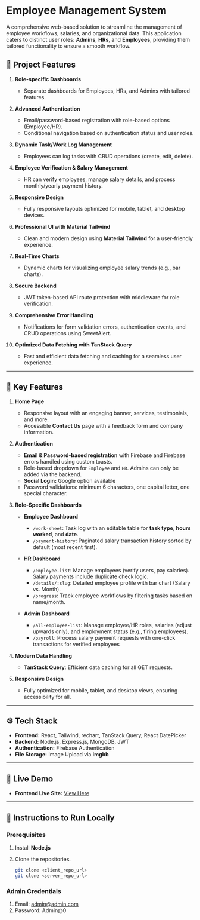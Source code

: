 # Employee Management System  

A comprehensive web-based solution to streamline the management of employee workflows, salaries, and organizational data. This application caters to distinct user roles: **Admins**, **HRs**, and **Employees**, providing them tailored functionality to ensure a smooth workflow.

## 🎯 Project Features

1. **Role-specific Dashboards**  
   - Separate dashboards for Employees, HRs, and Admins with tailored features.  

2. **Advanced Authentication**  
   - Email/password-based registration with role-based options (Employee/HR).  
   - Conditional navigation based on authentication status and user roles.  

3. **Dynamic Task/Work Log Management**  
   - Employees can log tasks with CRUD operations (create, edit, delete).  

4. **Employee Verification & Salary Management**  
   - HR can verify employees, manage salary details, and process monthly/yearly payment history.  

5. **Responsive Design**  
   - Fully responsive layouts optimized for mobile, tablet, and desktop devices.  

6. **Professional UI with Material Tailwind**  
   - Clean and modern design using **Material Tailwind** for a user-friendly experience.  

7. **Real-Time Charts**  
   - Dynamic charts for visualizing employee salary trends (e.g., bar charts).  

8. **Secure Backend**  
   - JWT token-based API route protection with middleware for role verification.  

9. **Comprehensive Error Handling**  
   - Notifications for form validation errors, authentication events, and CRUD operations using SweetAlert.

10. **Optimized Data Fetching with TanStack Query**  
    - Fast and efficient data fetching and caching for a seamless user experience.


---

## 🔑 Key Features  

1. **Home Page**  
   - Responsive layout with an engaging banner, services, testimonials, and more.
   - Accessible **Contact Us** page with a feedback form and company information.  

2. **Authentication**  
   - **Email & Password-based registration** with Firebase and Firebase errors handled using custom toasts.  
   - Role-based dropdown for `Employee` and `HR`. Admins can only be added via the backend.  
   - **Social Login:** Google option available 
   - Password validations: minimum 6 characters, one capital letter, one special character.  

3. **Role-Specific Dashboards**
   - **Employee Dashboard**  
     - `/work-sheet`: Task log with an editable table for **task type**, **hours worked**, and **date**.  
     - `/payment-history`: Paginated salary transaction history sorted by default (most recent first).  

   - **HR Dashboard**  
     - `/employee-list`: Manage employees (verify users, pay salaries). Salary payments include duplicate check logic.
     - `/details/:slug`: Detailed employee profile with bar chart (Salary vs. Month).  
     - `/progress`: Track employee workflows by filtering tasks based on name/month.

   - **Admin Dashboard**  
     - `/all-employee-list`: Manage employee/HR roles, salaries (adjust upwards only), and employment status (e.g., firing employees).  
     - `/payroll`: Process salary payment requests with one-click transactions for verified employees

4. **Modern Data Handling**
   - **TanStack Query**: Efficient data caching for all GET requests.

5. **Responsive Design**  
   - Fully optimized for mobile, tablet, and desktop views, ensuring accessibility for all.  

---

## ⚙️ Tech Stack  

- **Frontend:** React, Tailwind, rechart, TanStack Query, React DatePicker  
- **Backend:** Node.js, Express.js, MongoDB, JWT
- **Authentication:** Firebase Authentication  
- **File Storage:** Image Upload via **imgbb**  

---

## 🚀 Live Demo  

- **Frontend Live Site:** [View Here](https://example.com)  

---

## 📜 Instructions to Run Locally  

### Prerequisites  
1. Install **Node.js** 
2. Clone the repositories.  

   ```bash
   git clone <client_repo_url>
   git clone <server_repo_url>


### Admin Credentials 
1. Email: admin@admin.com
2. Password: Admin@0